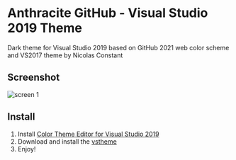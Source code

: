 # Anthracite GitHub - Visual Studio 2019 Theme
Dark theme for Visual Studio 2019 based on GitHub 2021 web color scheme and VS2017 theme by Nicolas Constant

## Screenshot
![screen 1](https://github.com/err0rsys/anthracite-github-visual-studio/capture.png "screen capture")

## Install 
1. Install [Color Theme Editor for Visual Studio 2019](https://marketplace.visualstudio.com/items?itemName=VisualStudioPlatformTeam.VisualStudio2019ColorThemeEditor)
2. Download and install the [vstheme](https://github.com/errorsys/anthracite-github-visual-studio/anthracite-github.vstheme)
3. Enjoy!
